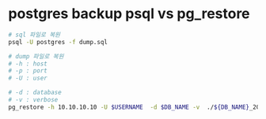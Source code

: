 # postgres backup psql vs pg_restore

```sh
# sql 파일로 복원
psql -U postgres -f dump.sql

# dump 파일로 복원
# -h : host
# -p : port
# -U : user

# -d : database
# -v : verbose
pg_restore -h 10.10.10.10 -U $USERNAME  -d $DB_NAME -v  ./${DB_NAME}_2022-12-06_0747.dump
```
